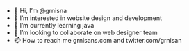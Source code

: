 - 👋 Hi, I’m @grnisna
- 👀 I’m interested in website design and development
- 🌱 I’m currently learning java
- 💞️ I’m looking to collaborate on web designer team
- 📫 How to reach me grnisans.com and twitter.com/grnisan

<!---
grnisna/grnisna is a ✨ special ✨ repository because its `README.md` (this file) appears on your GitHub profile.
You can click the Preview link to take a look at your changes.
--->
